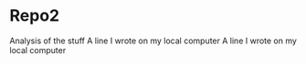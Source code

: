 # Repo2
Analysis of the stuff
A line I wrote on my local computer
A line I wrote on my local computer  
